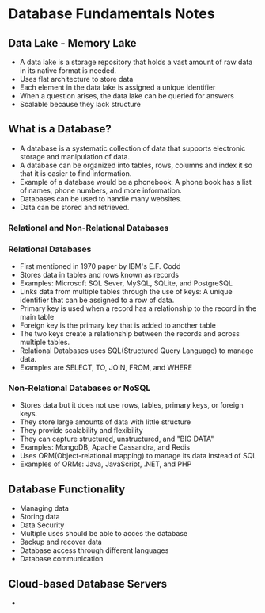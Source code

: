 # Database Fundamentals Notes
## Data Lake - Memory Lake
* A data lake is a storage repository that holds a vast amount of raw data in its native format is needed.
* Uses flat architecture to store data
* Each element in the data lake is assigned a unique identifier 
* When a question arises, the data lake can be queried for answers
* Scalable because they lack structure

## What is a Database?
* A database is a systematic collection of data that supports electronic storage and manipulation of data.
* A database can be organized into tables, rows, columns and index it so that it is easier to find information.
* Example of a database would be a phonebook: A phone book has a list of names, phone numbers, and more information. 
* Databases can be used to handle many websites.
* Data can be stored and retrieved.

### Relational and Non-Relational Databases

### Relational Databases
 * First mentioned in 1970 paper by IBM's E.F. Codd
 * Stores data in tables and rows known as records
 * Examples: Microsoft SQL Sever, MySQL, SQLite, and PostgreSQL
 * Links data from multiple tables through the use of keys: A unique identifier that can be assigned to a row of data.
 * Primary key is used when a record has a relationship to the record in the main table
 * Foreign key is the primary key that is added to another table
 * The two keys create a relationship between the records and across multiple tables.
 * Relational Databases uses SQL(Structured Query Language) to manage data. 
 * Examples are SELECT, TO, JOIN, FROM, and WHERE
 
### Non-Relational Databases or NoSQL
 * Stores data but it does not use rows, tables, primary keys, or foreign keys.
 * They store large amounts of data with little structure
 * They provide scalability and flexibility 
 * They can capture structured, unstructured, and "BIG DATA"
 * Examples: MongoDB, Apache Cassandra, and Redis
 * Uses ORM(Object-relational mapping) to manage its data instead of SQL
 * Examples of ORMs: Java, JavaScript, .NET, and PHP

## Database Functionality 
 * Managing data
 * Storing data
 * Data Security
 * Multiple uses should be able to acces the database
 * Backup and recover data
 * Database access through different languages
 * Database communication
 
## Cloud-based Database Servers
 * 

